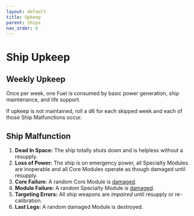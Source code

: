 ```yaml
---
layout: default
title: Upkeep
parent: Ships
nav_order: 6
---
```


# Ship Upkeep

## Weekly Upkeep

Once per week, one Fuel is consumed by basic power generation, ship maintenance, and life support.

If upkeep is not maintained, roll a d6 for each skipped week and each of those Ship Malfunctions occur.

## Ship Malfunction

1.	**Dead In Space:** The ship totally shuts down and is helpless without a resupply.
2.	**Loss of Power:** The ship is on emergency power, all Specialty Modules are inoperable and all Core Modules operate as though damaged until resupply. 
3.	**Core Failure:** A random Core Module is [damaged](/SpaceShips/CoreModules.html#core-module-damage).
4.	**Module Failure:** A random Specialty Module is [damaged](/SpaceShips/SpecialtyModules.html#module-damage).
5.	**Targeting Errors:** All ship weapons are *impaired* until resupply or re-calibration.
6.	**Last Legs:** A random damaged Module is destroyed.